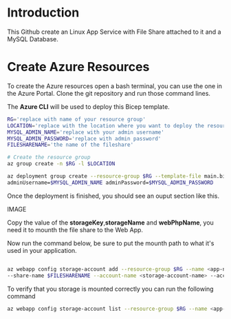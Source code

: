 # Introduction

This Github create an Linux App Service with File Share attached to it and a MySQL Database.

# Create Azure Resources

To create the Azure resources open a bash terminal, you can use the one in the Azure Portal.  Clone the git repository and run those command lines.

The **Azure CLI** will be used to deploy this Bicep template.

```bash
RG='replace with name of your resource group'
LOCATION='replace with the location where you want to deploy the resources'
MYSQL_ADMIN_NAME='replace with your admin username'
MYSQL_ADMIN_PASSWORD='replace with admin password'
FILESHARENAME='the name of the fileshare'

# Create the resource group
az group create -n $RG -l $LOCATION

az deployment group create --resource-group $RG --template-file main.bicep --parameters location=$LOCATION fileShareName=$FILESHARENAME \
adminUsername=$MYSQL_ADMIN_NAME adminPassword=$MYSQL_ADMIN_PASSWORD

```

Once the deployment is finished, you should see an ouput section like this.

IMAGE

Copy the value of the **storageKey**,**storageName** and **webPhpName**, you need it to mounth the file share to the Web App.

Now run the command below, be sure to put the mounth path to what it's used in your application.

```bash

az webapp config storage-account add --resource-group $RG --name <app-name> --custom-id myid --storage-type AzureFiles \
--share-name $FILESHARENAME --account-name <storage-account-name> --access-key "<access-key>" --mount-path <mount-path-directory>

```

To verify that you storage is mounted correctly you can run the following command

```bash
az webapp config storage-account list --resource-group $RG --name <app-name>
```